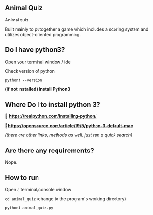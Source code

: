 ## Animal Quiz

Animal quiz.

Built mainly to putogether a game which includes a scoring system and utilizes object-oriented programming.

## Do I have python3?

Open your terminal window / ide

Check version of python

`python3 --version`

**(if not installed) Install Python3**

## Where Do I to install python 3?

**🔗 https://realpython.com/installing-python/**

**🔗https://opensource.com/article/19/5/python-3-default-mac**

*(there are other links, methods as well. just run a quick search)*

## Are there any requirements?

Nope.

## How to run

Open a terminal/console window 

`cd animal_quiz` (change to the program's working directory)

`python3 animal_quiz.py`